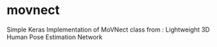 # movnect
Simple Keras Implementation of MoVNect class from : Lightweight 3D Human Pose Estimation Network

